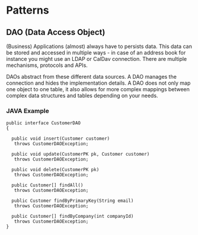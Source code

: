 # Patterns #

## DAO (Data Access Object) ##

(Business) Applications (almost) always have to persists data. This data can be stored and accessed in multiple ways - in case of an address book for instance you might use an LDAP or CalDav connection. There are multiple mechanisms, protocols and APIs.

DAOs abstract from these different data sources. A DAO manages the connection and hides the implementation details. A DAO does not only map one object to one table, it also allows for more complex mappings between complex data structures and tables depending on your needs.

### JAVA Example ###

	public interface CustomerDAO
	{

	  public void insert(Customer customer)
	   throws CustomerDAOException;

	  public void update(CustomerPK pk, Customer customer)
	   throws CustomerDAOException;

	  public void delete(CustomerPK pk)
	   throws CustomerDAOException;

	  public Customer[] findAll()
	   throws CustomerDAOException;

	  public Customer findByPrimaryKey(String email)
	   throws CustomerDAOException;

	  public Customer[] findByCompany(int companyId)
	   throws CustomerDAOException;
	}

